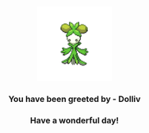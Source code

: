 <p align="center">
    <img src="https://raw.githubusercontent.com/PokeAPI/sprites/master/sprites/pokemon/929.png" width="150" height="150">
</p>
<h3 align="center">You have been greeted by - <b>Dolliv</b></h3>
<h3 align="center">Have a wonderful day!</h3>
